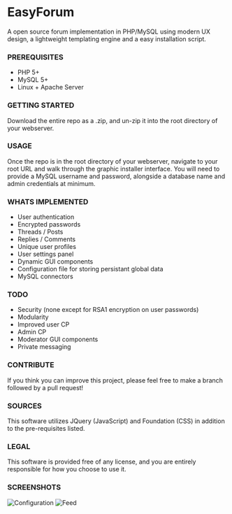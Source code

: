 # EasyForum
A open source forum implementation in PHP/MySQL using modern UX design, a lightweight templating engine and a easy installation script.

### PREREQUISITES
- PHP 5+  
- MySQL 5+
- Linux + Apache Server

### GETTING STARTED
Download the entire repo as a .zip, and un-zip it into the root directory of your webserver.

### USAGE
Once the repo is in the root directory of your webserver, navigate to your root URL and walk through the graphic installer interface. You will need to provide a MySQL username and password, alongside a database name and admin credentials at minimum.

### WHATS IMPLEMENTED
- User authentication
- Encrypted passwords
- Threads / Posts
- Replies / Comments
- Unique user profiles
- User settings panel
- Dynamic GUI components
- Configuration file for storing persistant global data
- MySQL connectors


### TODO
- Security (none except for RSA1 encryption on user passwords)
- Modularity
- Improved user CP
- Admin CP
- Moderator GUI components
- Private messaging

### CONTRIBUTE
If you think you can improve this project, please feel free to make a branch followed by a pull request! 

### SOURCES
This software utilizes JQuery (JavaScript) and Foundation (CSS) in addition to the pre-requisites listed.

### LEGAL
This software is provided free of any license, and you are entirely responsible for how you choose to use it.

### SCREENSHOTS
![Configuration](http://i.imgur.com/RuUqgnP.jpg)
![Feed](http://i.imgur.com/NCW6hPS.jpg)


